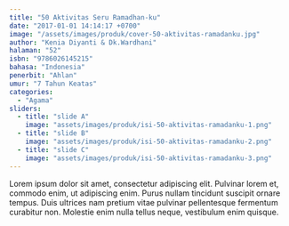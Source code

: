 ```yaml
---
title: "50 Aktivitas Seru Ramadhan-ku"
date: "2017-01-01 14:14:17 +0700"
image: "/assets/images/produk/cover-50-aktivitas-ramadanku.jpg"
author: "Kenia Diyanti & Dk.Wardhani"
halaman: "52"
isbn: "9786026145215"
bahasa: "Indonesia"
penerbit: "Ahlan"
umur: "7 Tahun Keatas"
categories: 
  - "Agama"
sliders: 
  - title: "slide A"
    image: "assets/images/produk/isi-50-aktivitas-ramadanku-1.png"
  - title: "slide B"
    image: "assets/images/produk/isi-50-aktivitas-ramadanku-2.png"
  - title: "slide C"
    image: "assets/images/produk/isi-50-aktivitas-ramadanku-3.png"
---
```


Lorem ipsum dolor sit amet, consectetur adipiscing elit. Pulvinar lorem et, commodo enim, ut adipiscing enim. Purus nullam tincidunt suscipit ornare tempus. Duis ultrices nam pretium vitae pulvinar pellentesque fermentum curabitur non. Molestie enim nulla tellus neque, vestibulum enim quisque. 
